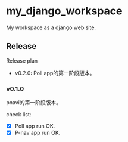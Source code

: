 # my_django_workspace
My workspace as a django web site.

## Release

Release plan
- v0.2.0: Poll app的第一阶段版本。

### v0.1.0

pnavi的第一阶段版本。

check list:

- [x] Poll app run OK.
- [x] P-nav app run OK.